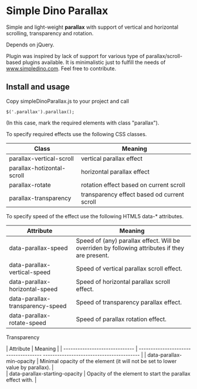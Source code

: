 # Simple Dino Parallax

Simple and light-weight **parallax** with support of vertical and horizontal scrolling, transparency and rotation.

Depends on jQuery.



Plugin was inspired by lack of support for various type of parallax/scroll-based plugins available.
It is minimalistic just to fulfill the needs of www.simpledino.com. Feel free to contribute.


## Install and usage
Copy simpleDinoParallax.js to your project and call

```
$('.parallax').parallax();
```

(In this case, mark the required elements with class "parallax").


To specify required effects use the following CSS classes.

| Class                      | Meaning                                     |
| -------------------------- | ------------------------------------------- |
| parallax-vertical-scroll   | vertical parallax effect                    |  
| parallax-hotizontal-scroll | horizontal parallax effect                  |  
| parallax-rotate            | rotation effect based on current scroll     |  
| parallax-transparency      | transparency effect based od current scroll |

To specify speed of the effect use the following HTML5 data-* attributes.

| Attribute                        | Meaning                                                                                        |
| -------------------------------- | ---------------------------------------------------------------------------------------------- |
| data-parallax-speed              | Speed of (any) parallax effect. Will be overriden by following attributes if they are present. |  
| data-parallax-vertical-speed     | Speed of vertical parallax scroll effect.                                                      |  
| data-parallax-horizontal-speed   | Speed of horizontal parallax scroll effect.                                                    |  
| data-parallax-transparency-speed | Speed of transparency parallax effect.                                                         |  
| data-parallax-rotate-speed       | Speed of parallax rotation effect.                                                             |
   
Transparency

| Attribute                      | Meaning                                                                         |
| ------------------------------ | ------------------------------------- ----------------------------------------- |
| data-parallax-min-opacity      | Minimal opacity of the element (it will not be set to lower value by parallax). |  
| data-parallax-starting-opacity | Opacity of the element to start the parallax effect with.                       |  
